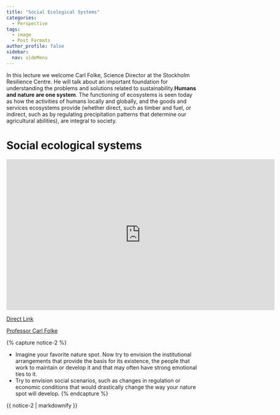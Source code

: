 ```yaml
---
title: "Social Ecological Systems"
categories:
  - Perspective
tags:
  - image
  - Post Formats
author_profile: false
sidebar:
  nav: sideMenu
---
```


In this lecture we welcome Carl Folke, Science Director at the Stockholm Resilience Centre. He will talk about an important foundation for understanding the problems and solutions related to sustainability.__Humans and nature are one system__. The functioning of ecosystems is seen today as how the activities of humans locally and globally, and the goods and services ecosystems provide (whether direct, such as timber and fuel, or indirect, such as by regulating precipitation patterns that determine our agricultural abilities), are integral to society.

# Social ecological systems

<iframe width="700" height="394" src="https://www.youtube.com/embed/AONZkofXko4" frameborder="0" allowfullscreen></iframe>

[Direct Link](https://www.youtube.com/embed/AONZkofXko4)

[Professor Carl Folke](http://www.stockholmresilience.org/21/contact/staff/1-15-2008-folke.html)

{% capture notice-2 %}
* Imagine your favorite nature spot. Now try to envision the institutional arrangements that provide the basis for its existence, the people that work to maintain or develop it and that may often have strong emotional ties to it.
* Try to envision social scenarios, such as changes in regulation or economic conditions that would drastically change the way your nature spot will develop.
{% endcapture %}
<div class="notice--info">{{ notice-2 | markdownify }}</div>

